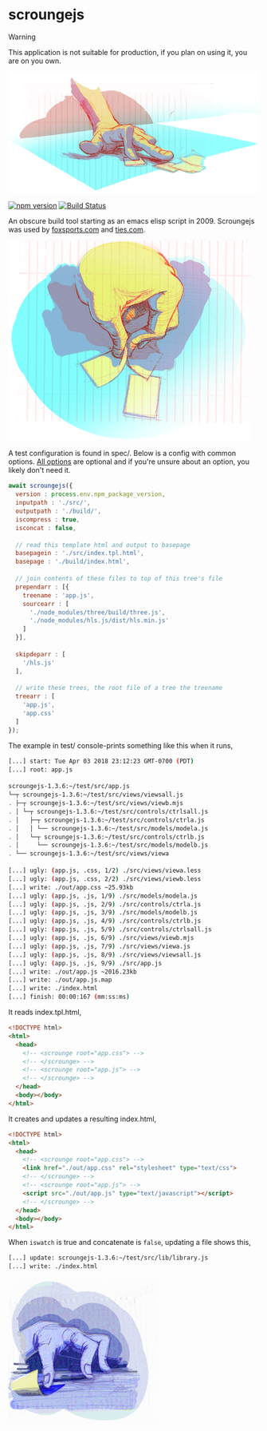 # scroungejs

> [!WARNING]  
> This application is not suitable for production, if you plan on using it, you are on you own.

![scrounge](https://github.com/iambumblehead/scroungejs/raw/master/img/hand3.png)

[![npm version](https://badge.fury.io/js/scroungejs.svg)](https://badge.fury.io/js/scroungejs) [![Build Status](https://github.com/iambumblehead/scroungejs/workflows/test/badge.svg)][6]

An obscure build tool starting as an emacs elisp script in 2009. Scroungejs was used by [foxsports.com](https://espn.com) and [ties.com](http://ties.com).

![scrounge](https://github.com/iambumblehead/scroungejs/raw/master/img/hand10.png)

A test configuration is found in spec/. Below is a config with common options. [All options][7] are optional and if you're unsure about an option, you likely don't need it.
```javascript
await scroungejs({
  version : process.env.npm_package_version,
  inputpath : './src/',
  outputpath : './build/',
  iscompress : true,
  isconcat : false,
  
  // read this template html and output to basepage
  basepagein : './src/index.tpl.html',
  basepage : './build/index.html',
  
  // join contents of these files to top of this tree's file
  prependarr : [{
    treename : 'app.js',
    sourcearr : [
      './node_modules/three/build/three.js',
      './node_modules/hls.js/dist/hls.min.js'
    ]
  }],

  skipdeparr : [
    '/hls.js'
  ],

  // write these trees, the root file of a tree the treename
  treearr : [
    'app.js',
    'app.css'
  ]
});
```


The example in test/ console-prints something like this when it runs,
```bash
[...] start: Tue Apr 03 2018 23:12:23 GMT-0700 (PDT)
[...] root: app.js

scroungejs-1.3.6:~/test/src/app.js
└─┬ scroungejs-1.3.6:~/test/src/views/viewsall.js
. ├─┬ scroungejs-1.3.6:~/test/src/views/viewb.mjs
. │ └─┬ scroungejs-1.3.6:~/test/src/controls/ctrlsall.js
. │   ├─┬ scroungejs-1.3.6:~/test/src/controls/ctrla.js
. │   │ └── scroungejs-1.3.6:~/test/src/models/modela.js
. │   └─┬ scroungejs-1.3.6:~/test/src/controls/ctrlb.js
. │     └── scroungejs-1.3.6:~/test/src/models/modelb.js
. └── scroungejs-1.3.6:~/test/src/views/viewa

[...] ugly: (app.js, .css, 1/2) ./src/views/viewa.less
[...] ugly: (app.js, .css, 2/2) ./src/views/viewb.less
[...] write: ./out/app.css ~25.93kb
[...] ugly: (app.js, .js, 1/9) ./src/models/modela.js
[...] ugly: (app.js, .js, 2/9) ./src/controls/ctrla.js
[...] ugly: (app.js, .js, 3/9) ./src/models/modelb.js
[...] ugly: (app.js, .js, 4/9) ./src/controls/ctrlb.js
[...] ugly: (app.js, .js, 5/9) ./src/controls/ctrlsall.js
[...] ugly: (app.js, .js, 6/9) ./src/views/viewb.mjs
[...] ugly: (app.js, .js, 7/9) ./src/views/viewa.js
[...] ugly: (app.js, .js, 8/9) ./src/views/viewsall.js
[...] ugly: (app.js, .js, 9/9) ./src/app.js
[...] write: ./out/app.js ~2016.23kb
[...] write: ./out/app.js.map
[...] write: ./index.html
[...] finish: 00:00:167 (mm:ss:ms)
```

It reads index.tpl.html,
```html
<!DOCTYPE html>
<html>
  <head>
    <!-- <scrounge root="app.css"> -->
    <!-- </scrounge> -->
    <!-- <scrounge root="app.js"> -->
    <!-- </scrounge> -->
  </head>
  <body></body>
</html>
```

It creates and updates a resulting index.html,
```html
<!DOCTYPE html>
<html>
  <head>
    <!-- <scrounge root="app.css"> -->
    <link href="./out/app.css" rel="stylesheet" type="text/css">
    <!-- </scrounge> -->
    <!-- <scrounge root="app.js"> -->
    <script src="./out/app.js" type="text/javascript"></script>
    <!-- </scrounge> -->
  </head>
  <body></body>
</html>
```

When `iswatch` is true and concatenate is `false`, updating a file shows this,
```bash
[...] update: scroungejs-1.3.6:~/test/src/lib/library.js
[...] write: ./index.html
```


[0]: http://www.bumblehead.com                                     "bumblehead"
[1]: https://github.com/iambumblehead/depgraph                       "depgraph"
[3]: https://github.com/mishoo/UglifyJS2                             "uglifyjs2"
[4]: https://github.com/ForbesLindesay/umd                                "umd"
[6]: https://github.com/iambumblehead/scroungejs                   "scroungejs"
[7]: https://github.com/iambumblehead/scroungejs/blob/master/src/scrounge_opts.js  "scrounge_opts.js"


![scrounge](https://github.com/iambumblehead/scroungejs/raw/master/img/hand.png) 
